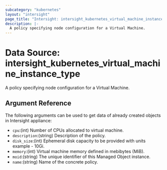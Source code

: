 ```yaml
---
subcategory: "kubernetes"
layout: "intersight"
page_title: "Intersight: intersight_kubernetes_virtual_machine_instance_type"
description: |-
  A policy specifying node configuration for a Virtual Machine.
---
```


# Data Source: intersight_kubernetes_virtual_machine_instance_type
A policy specifying node configuration for a Virtual Machine.
## Argument Reference
The following arguments can be used to get data of already created objects in Intersight appliance:
* `cpu`:(int) Number of CPUs allocated to virtual machine. 
* `description`:(string) Description of the policy. 
* `disk_size`:(int) Ephemeral disk capacity to be provided with units example - 10Gi. 
* `memory`:(int) Virtual machine memory defined in mebibytes (MiB). 
* `moid`:(string) The unique identifier of this Managed Object instance. 
* `name`:(string) Name of the concrete policy. 
